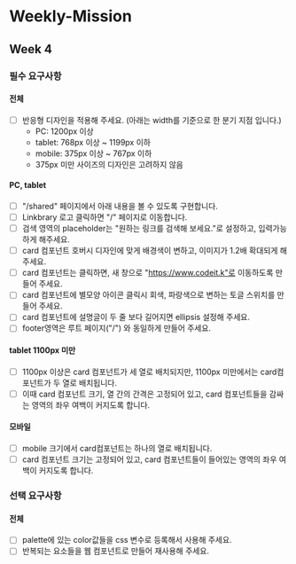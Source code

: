# Weekly-Mission

## Week 4

### 필수 요구사항
#### 전체
- [ ] 반응형 디자인을 적용해 주세요. (아래는 width를 기준으로 한 분기 지점 입니다.)
    - PC: 1200px 이상
    - tablet: 768px 이상 ~ 1199px 이하
    - mobile: 375px 이상 ~ 767px 이하
    - 375px 미만 사이즈의 디자인은 고려하지 않음
#### PC, tablet
- [ ] "/shared" 페이지에서 아래 내용을 볼 수 있도록 구현합니다.
- [ ] Linkbrary 로고 클릭하면 "/" 페이지로 이동합니다.
- [ ] 검색 영역의 placeholder는 "원하는 링크를 검색해 보세요."로 설정하고, 입력가능하게 해주세요.
- [ ] card 컴포넌트 호버시 디자인에 맞게 배경색이 변하고, 이미지가 1.2배 확대되게 해주세요.
- [ ] card 컴포넌트는 클릭하면, 새 창으로 "https://www.codeit.k"로 이동하도록 만들어 주세요.
- [ ] card 컴포넌트에 별모양 아이콘 클릭시 회색, 파랑색으로 변하는 토글 스위치를 만들어 주세요.
- [ ] card 컴포넌트에 설명글이 두 줄 보다 길어지면 ellipsis 설정해 주세요.
- [ ] footer영역은 루트 페이지("/") 와 동일하게 만들어 주세요.

#### tablet 1100px 미만
- [ ] 1100px 이상은 card 컴포넌트가 세 열로 배치되지만, 1100px 미만에서는 card컴포넌트가 두 열로 배치됩니다.
- [ ] 이때 card 컴포넌트 크기, 열 간의 간격은 고정되어 있고, card 컴포넌트들을 감싸는 영역의 좌우 여백이 커지도록 합니다.

#### 모바일
- [ ] mobile 크기에서 card컴포넌트는 하나의 열로 배치됩니다.
- [ ] card 컴포넌트 크기는 고정되어 있고, card 컴포넌트들이 들어있는 영역의 좌우 여백이 커지도록 합니다.
### 선택 요구사항

#### 전체
- [ ] palette에 있는 color값들을 css 변수로 등록해서 사용해 주세요.
- [ ] 반복되는 요소들을 웹 컴포넌트로 만들어 재사용해 주세요.
